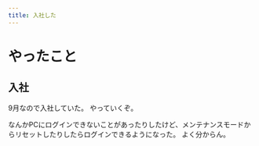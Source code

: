 ```yaml
---
title: 入社した
---
```


# やったこと

## 入社

9月なので入社していた。
やっていくぞ。

なんかPCにログインできないことがあったりしたけど、メンテナンスモードからリセットしたりしたらログインできるようになった。
よく分からん。
